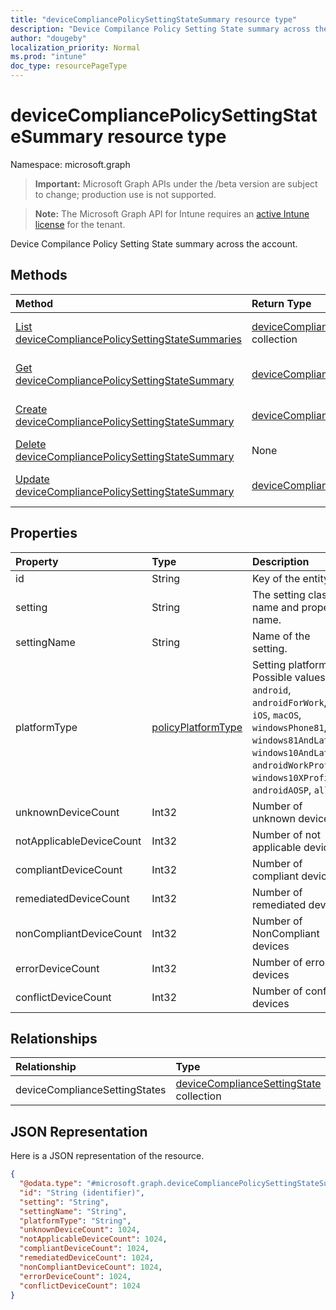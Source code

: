 ```yaml
---
title: "deviceCompliancePolicySettingStateSummary resource type"
description: "Device Compilance Policy Setting State summary across the account."
author: "dougeby"
localization_priority: Normal
ms.prod: "intune"
doc_type: resourcePageType
---
```


# deviceCompliancePolicySettingStateSummary resource type

Namespace: microsoft.graph

> **Important:** Microsoft Graph APIs under the /beta version are subject to change; production use is not supported.

> **Note:** The Microsoft Graph API for Intune requires an [active Intune license](https://go.microsoft.com/fwlink/?linkid=839381) for the tenant.

Device Compilance Policy Setting State summary across the account.

## Methods
|Method|Return Type|Description|
|:---|:---|:---|
|[List deviceCompliancePolicySettingStateSummaries](../api/intune-deviceconfig-devicecompliancepolicysettingstatesummary-list.md)|[deviceCompliancePolicySettingStateSummary](../resources/intune-deviceconfig-devicecompliancepolicysettingstatesummary.md) collection|List properties and relationships of the [deviceCompliancePolicySettingStateSummary](../resources/intune-deviceconfig-devicecompliancepolicysettingstatesummary.md) objects.|
|[Get deviceCompliancePolicySettingStateSummary](../api/intune-deviceconfig-devicecompliancepolicysettingstatesummary-get.md)|[deviceCompliancePolicySettingStateSummary](../resources/intune-deviceconfig-devicecompliancepolicysettingstatesummary.md)|Read properties and relationships of the [deviceCompliancePolicySettingStateSummary](../resources/intune-deviceconfig-devicecompliancepolicysettingstatesummary.md) object.|
|[Create deviceCompliancePolicySettingStateSummary](../api/intune-deviceconfig-devicecompliancepolicysettingstatesummary-create.md)|[deviceCompliancePolicySettingStateSummary](../resources/intune-deviceconfig-devicecompliancepolicysettingstatesummary.md)|Create a new [deviceCompliancePolicySettingStateSummary](../resources/intune-deviceconfig-devicecompliancepolicysettingstatesummary.md) object.|
|[Delete deviceCompliancePolicySettingStateSummary](../api/intune-deviceconfig-devicecompliancepolicysettingstatesummary-delete.md)|None|Deletes a [deviceCompliancePolicySettingStateSummary](../resources/intune-deviceconfig-devicecompliancepolicysettingstatesummary.md).|
|[Update deviceCompliancePolicySettingStateSummary](../api/intune-deviceconfig-devicecompliancepolicysettingstatesummary-update.md)|[deviceCompliancePolicySettingStateSummary](../resources/intune-deviceconfig-devicecompliancepolicysettingstatesummary.md)|Update the properties of a [deviceCompliancePolicySettingStateSummary](../resources/intune-deviceconfig-devicecompliancepolicysettingstatesummary.md) object.|

## Properties
|Property|Type|Description|
|:---|:---|:---|
|id|String|Key of the entity.|
|setting|String|The setting class name and property name.|
|settingName|String|Name of the setting.|
|platformType|[policyPlatformType](../resources/intune-deviceconfig-policyplatformtype.md)|Setting platform. Possible values are: `android`, `androidForWork`, `iOS`, `macOS`, `windowsPhone81`, `windows81AndLater`, `windows10AndLater`, `androidWorkProfile`, `windows10XProfile`, `androidAOSP`, `all`.|
|unknownDeviceCount|Int32|Number of unknown devices|
|notApplicableDeviceCount|Int32|Number of not applicable devices|
|compliantDeviceCount|Int32|Number of compliant devices|
|remediatedDeviceCount|Int32|Number of remediated devices|
|nonCompliantDeviceCount|Int32|Number of NonCompliant devices|
|errorDeviceCount|Int32|Number of error devices|
|conflictDeviceCount|Int32|Number of conflict devices|

## Relationships
|Relationship|Type|Description|
|:---|:---|:---|
|deviceComplianceSettingStates|[deviceComplianceSettingState](../resources/intune-deviceconfig-devicecompliancesettingstate.md) collection|Not yet documented|

## JSON Representation
Here is a JSON representation of the resource.
<!-- {
  "blockType": "resource",
  "keyProperty": "id",
  "@odata.type": "microsoft.graph.deviceCompliancePolicySettingStateSummary"
}
-->
``` json
{
  "@odata.type": "#microsoft.graph.deviceCompliancePolicySettingStateSummary",
  "id": "String (identifier)",
  "setting": "String",
  "settingName": "String",
  "platformType": "String",
  "unknownDeviceCount": 1024,
  "notApplicableDeviceCount": 1024,
  "compliantDeviceCount": 1024,
  "remediatedDeviceCount": 1024,
  "nonCompliantDeviceCount": 1024,
  "errorDeviceCount": 1024,
  "conflictDeviceCount": 1024
}
```





